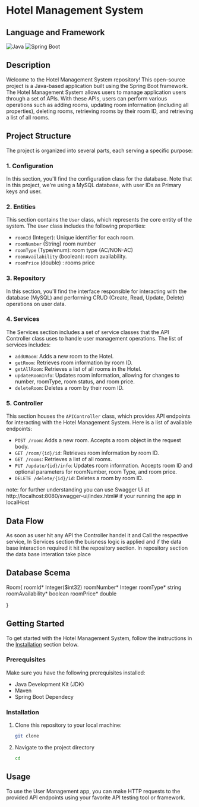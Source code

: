 # Hotel Management System
## Language and Framework

![Java](https://img.shields.io/badge/Language-Java-green)
![Spring Boot](https://img.shields.io/badge/Framework-Spring%20Boot-brightgreen)

## Description

Welcome to the Hotel Management System repository! This open-source project is a Java-based application built using the Spring Boot framework. The Hotel Management System allows users to manage application users through a set of APIs. With these APIs, users can perform various operations such as adding rooms, updating room information (including all properties), deleting rooms, retrieving rooms by their 
room ID, and retrieving a list of all rooms.

## Project Structure

The project is organized into several parts, each serving a specific purpose:

### 1. Configuration

In this section, you'll find the configuration class for the database. Note that in this project, we're using a MySQL database, with user IDs as Primary keys and user.

### 2. Entities

This section contains the `User` class, which represents the core entity of the system. The `User` class includes the following properties:

- `roomId` (Integer): Unique identifier for each room.
- `roomNumber` (String) room number
- `roomType` (Type/enum): room type (AC/NON-AC)
- `roomAvailability` (boolean): room availability.
- `roomPrice` (double) : rooms price

### 3. Repository

In this section, you'll find the interface responsible for interacting with the database (MySQL) and performing CRUD (Create, Read, Update, Delete) operations on user data.

### 4. Services

The Services section includes a set of service classes that the API Controller class uses to handle user management operations. The list of services includes:

- `addURoom`: Adds a new room to the Hotel.
- `getRoom`: Retrieves room information by room ID.
- `getAllRoom`: Retrieves a list of all rooms in the Hotel.
- `updateRoomInfo`: Updates room information, allowing for changes to number, roomType, room status, and room price.
- `deleteRoom`: Deletes a room by their room ID.

### 5. Controller

This section houses the `APIController` class, which provides API endpoints for interacting with the Hotel Management System. Here is a list of available endpoints:

- `POST /room`: Adds a new room. Accepts a room object in the request body.
- `GET /room/{id}/id`: Retrieves room information by room ID.
- `GET /rooms`: Retrieves a list of all rooms.
- `PUT /update/{id}/info`: Updates room information. Accepts room ID and optional parameters for roomNumber, room Type, and room price.
- `DELETE /delete/{id}/id`: Deletes a room by room ID.

note: for further understanding you can use Swagger Ui at http://localhost:8080/swagger-ui/index.html# if your running the app in localHost
## Data Flow
As soon as user hit any API the Controller handel it and Call the respective service, In Services section the buisness logic is applied and if the data base interaction required it hit the repository section. In repository section the data base interation take place

## Database Scema
Room{
roomId*	Integer($int32)
roomNumber*	Integer
roomType*	string
roomAvailability*	boolean
roomPrice*	double

}

## Getting Started

To get started with the Hotel Management System, follow the instructions in the [Installation](#installation) section below.

### Prerequisites

Make sure you have the following prerequisites installed:

- Java Development Kit (JDK)
- Maven
- Spring Boot Dependecy

### Installation

1. Clone this repository to your local machine:

   ```bash
   git clone 
   
2. Navigate to the project directory

    ```bash
    cd
## Usage

To use the User Management app, you can make HTTP requests to the provided API endpoints using your favorite API testing tool or framework.
